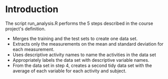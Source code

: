 # Introduction
The script run_analysis.R performs the 5 steps described in the course project's definition.

* Merges the training and the test sets to create one data set.
* Extracts only the measurements on the mean and standard deviation for each measurement.
* Uses descriptive activity names to name the activities in the data set
* Appropriately labels the data set with descriptive variable names.
* From the data set in step 4, creates a second tidy data set with the average of each variable for each activity and subject.


